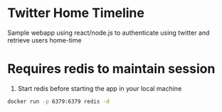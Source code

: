 # Twitter Home Timeline

Sample webapp using react/node.js to authenticate using twitter and retrieve users home-time

# Requires redis to maintain session

1. Start redis before starting the app in your local machine

```bash
docker run -p 6379:6379 redis -d
```
